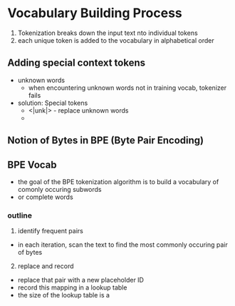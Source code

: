 # Vocabulary Building Process
1. Tokenization breaks down the input text nto individual tokens
2. each unique token is added to the vocabulary in alphabetical order

## Adding special context tokens
- unknown words
    - when encountering unknown words not in training vocab, tokenizer fails
- solution: Special tokens
    - <|unk|> - replace unknown words
    - 
## Notion of Bytes in BPE (Byte Pair Encoding)
## BPE Vocab
- the goal of the BPE tokenization algorithm is to build a vocabulary of comonly occuring subwords 
- or complete words
### outline
1. identify frequent pairs
- in each iteration, scan the text to find the most commonly occuring pair of bytes
2. replace and record
- replace that pair with a new placeholder ID
- record this mapping in a lookup table
- the size of the lookup table is a